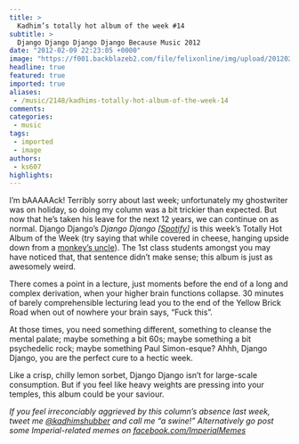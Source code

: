 ```yaml
---
title: >
  Kadhim’s totally hot album of the week #14
subtitle: >
  Django Django Django Django Because Music 2012
date: "2012-02-09 22:23:05 +0000"
image: "https://f001.backblazeb2.com/file/felixonline/img/upload/201202092221-pk1811-djangodjango.jpg"
headline: true
featured: true
imported: true
aliases:
 - /music/2148/kadhims-totally-hot-album-of-the-week-14
comments:
categories:
 - music
tags:
 - imported
 - image
authors:
 - ks607
highlights:
---
```


I’m bAAAAAck! Terribly sorry about last week; unfortunately my ghostwriter was on holiday, so doing my column was a bit trickier than expected. But now that he’s taken his leave for the next 12 years, we can continue on as normal. Django Django’s _Django Django [[Spotify](http://open.spotify.com/album/3pqPOPqLgIwLaE4ZuVhYlg)]_ is this week’s Totally Hot Album of the Week (try saying that while covered in cheese, hanging upside down from a [monkey’s uncle](http://www.youtube.com/watch?v=SQG10A-ymtg)). The 1st class students amongst you may have noticed that, that sentence didn’t make sense; this album is just as awesomely weird.

There comes a point in a lecture, just moments before the end of a long and complex derivation, when your higher brain functions collapse. 30 minutes of barely comprehensible lecturing lead you to the end of the Yellow Brick Road when out of nowhere your brain says, “Fuck this”.

At those times, you need something different, something to cleanse the mental palate; maybe something a bit 60s; maybe something a bit psychedelic rock; maybe something Paul Simon-esque? Ahhh, Django Django, you are the perfect cure to a hectic week.

Like a crisp, chilly lemon sorbet, Django Django isn’t for large-scale consumption. But if you feel like heavy weights are pressing into your temples, this album could be your saviour.

_If you feel irreconciably aggrieved by this column’s absence last week, tweet me [@kadhimshubber](http://twitter.com/kadhimshubber) and call me “a swine!” Alternatively go post some Imperial-related memes on [facebook.com/ImperialMemes](http://facebook.com/ImperialMemes)_
